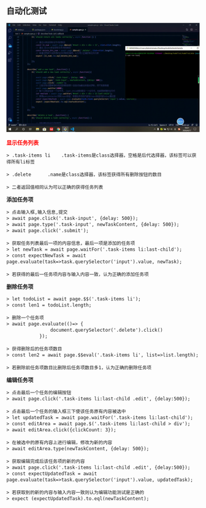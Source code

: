## 自动化测试

<!-- <div align=center><img height=100% width=100% src='https://gitee.com/strawqqhat/show/blob/master/show.gif'></img></div> -->
![demo](show.gif )  

<font color='red'>**显示任务列表**</font>
```
> .task-items li    .task-items是class选择器，空格是后代选择器，该标签可以获得所有li标签

> .delete      .name是class选择器，该标签获得所有删除按钮的数目

> 二者返回值相同认为可以正确的获得任务列表
```
**添加任务项**
```
> 点击输入框,输入信息,提交
> await page.click('.task-input', {delay: 500});  
> await page.type('.task-input', newTaskContent, {delay: 500});
> await page.click('.submit');

> 获取任务列表最后一项的内容信息，最后一项是添加的任务项
> let newTask = await page.waitFor('.task-items li:last-child');
> const expectNewTask = await page.evaluate(task=>task.querySelector('input').value, newTask);

> 若获得的最后一任务项内容与输入内容一致，认为正确的添加任务项
```

**删除任务项**

```获取删除前的任务项数目
> let todoList = await page.$$('.task-items li');
> const len1 = todoList.length;

> 删除一个任务项
> await page.evaluate(()=> {
                document.querySelector('.delete').click()
            });
			
> 获得删除后的任务项数目
> const len2 = await page.$$eval('.task-items li', list=>list.length);

> 若删除前任务项数目比删除后任务项数目多1，认为正确的删除任务项
```


**编辑任务项**
```
> 点击最后一个任务的编辑按钮
> await page.click('.task-items li:last-child .edit', {delay:500});

> 点击最后一个任务的输入框三下使该任务原有内容被选中
> let updatedTask = await page.waitFor('.task-items li:last-child');
> const editArea = await page.$('.task-items li:last-child > div');
> await editArea.click({clickCount: 3});

> 在被选中的原有内容上进行编辑，修改为新的内容
> await editArea.type(newTaskContent, {delay: 500});

> 获取编辑完成后该任务项的新的内容
> await page.click('.task-items li:last-child .edit', {delay:500});
> const expectUpdatedTask = await page.evaluate(task=>task.querySelector('input').value, updatedTask);

> 若获取到的新的内容与输入内容一致则认为编辑功能测试是正确的
> expect (expectUpdatedTask).to.eql(newTaskContent);
```
